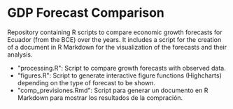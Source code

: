 # GDP Forecast Comparison
Repository containing R scripts to compare economic growth forecasts for Ecuador (from the BCE) over the years. It includes a script for the creation of a document in R Markdown for the visualization of the forecasts and their analysis.

- "processing.R": Script to compare growth forecasts with observed data.
- "figures.R": Script to generate interactive figure functions (Highcharts) depending on the type of forecast to be shown.
- "comp_previsiones.Rmd": Script para generar un documento en R Markdown para mostrar los resultados de la compración.
